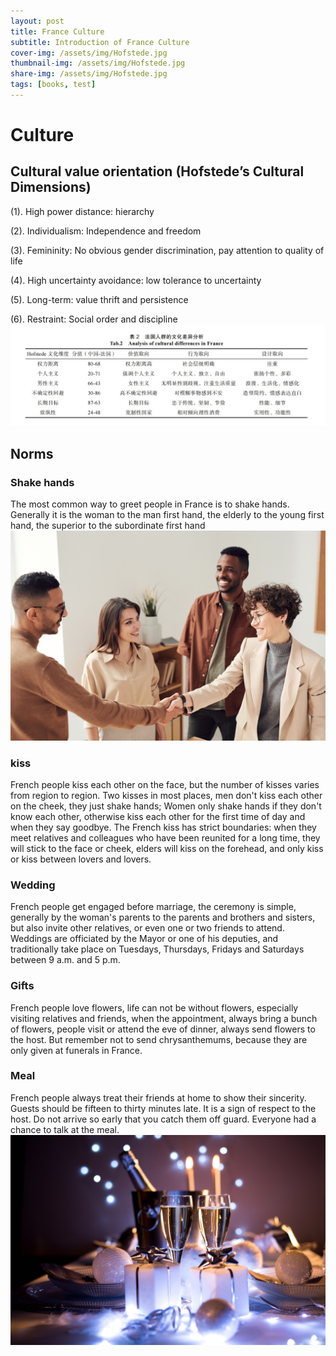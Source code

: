```yaml
---
layout: post
title: France Culture
subtitle: Introduction of France Culture
cover-img: /assets/img/Hofstede.jpg
thumbnail-img: /assets/img/Hofstede.jpg
share-img: /assets/img/Hofstede.jpg
tags: [books, test]
---
```



# Culture

## Cultural value orientation (Hofstede’s Cultural Dimensions)

(1). High power distance: hierarchy

(2). Individualism: Independence and freedom

(3). Femininity: No obvious gender discrimination, pay attention to quality of life

(4). High uncertainty avoidance: low tolerance to uncertainty

(5). Long-term: value thrift and persistence

(6). Restraint: Social order and discipline
![img](/assets/img/1.png)

## Norms

### Shake hands

The most common way to greet people in France is to shake hands. Generally it is the woman to the man first hand, the elderly to the young first hand, the superior to the subordinate first hand
![sk](assets/img/shakehands.jpg)

### kiss

French people kiss each other on the face, but the number of kisses varies from region to region. Two kisses in most places, men don't kiss each other on the cheek, they just shake hands; Women only shake hands if they don't know each other, otherwise kiss each other for the first time of day and when they say goodbye.
The French kiss has strict boundaries: when they meet relatives and colleagues who have been reunited for a long time, they will stick to the face or cheek, elders will kiss on the forehead, and only kiss or kiss between lovers and lovers.

### Wedding

French people get engaged before marriage, the ceremony is simple, generally by the woman's parents to the parents and brothers and sisters, but also invite other relatives, or even one or two friends to attend.
Weddings are officiated by the Mayor or one of his deputies, and traditionally take place on Tuesdays, Thursdays, Fridays and Saturdays between 9 a.m. and 5 p.m.

### Gifts

French people love flowers, life can not be without flowers, especially visiting relatives and friends, when the appointment, always bring a bunch of flowers, people visit or attend the eve of dinner, always send flowers to the host. But remember not to send chrysanthemums, because they are only given at funerals in France.

### Meal

French people always treat their friends at home to show their sincerity.
Guests should be fifteen to thirty minutes late. It is a sign of respect to the host. Do not arrive so early that you catch them off guard. Everyone had a chance to talk at the meal.
![gifts](assets/img/gifts.jpg)
